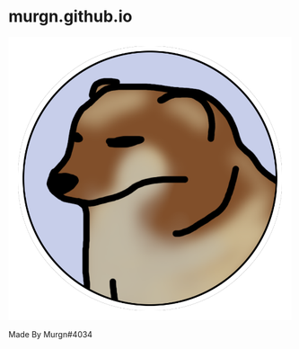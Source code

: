 # murgn.github.io
![murgn.github.io](https://raw.githubusercontent.com/Murgn/murgn.github.io/main/Images/closeup%20blue%20logo.png)

Made By Murgn#4034